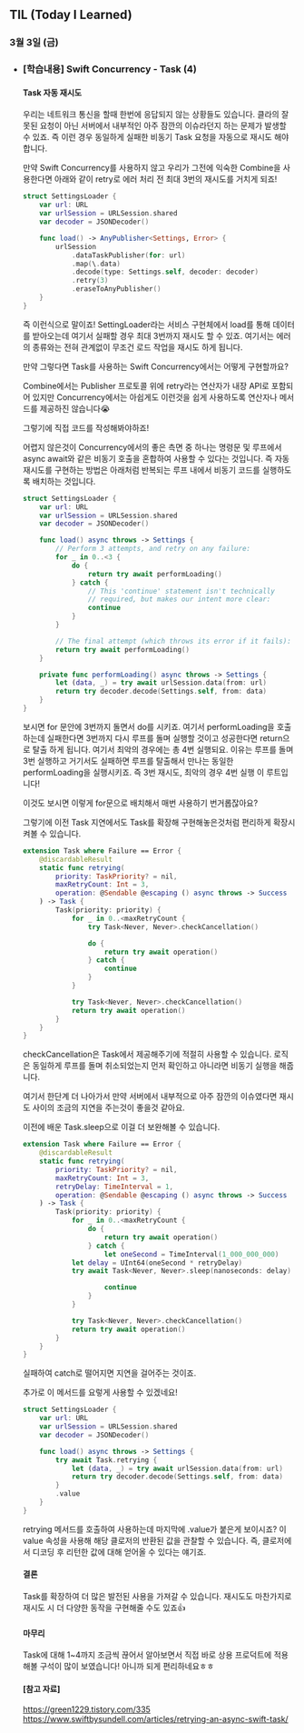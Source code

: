 ## TIL (Today I Learned)

### 3월 3일 (금)    

- ### [학습내용] Swift Concurrency - Task (4)
    #### Task 자동 재시도

    우리는 네트워크 통신을 할때 한번에 응답되지 않는 상황들도 있습니다.
    클라의 잘못된 요청이 아닌 서버에서 내부적인 아주 잠깐의 이슈라던지 하는 문제가 발생할 수 있죠.
    즉 이런 경우 동일하게 실패한 비동기 Task 요청을 자동으로 재시도 해야합니다.

    만약 Swift Concurrency를 사용하지 않고 우리가 그전에 익숙한 Combine을 사용한다면 아래와 같이 retry로 에러 처리 전 최대 3번의 재시도를 거치게 되죠!
    ```swift
    struct SettingsLoader {
        var url: URL
        var urlSession = URLSession.shared
        var decoder = JSONDecoder()

        func load() -> AnyPublisher<Settings, Error> {
            urlSession
                .dataTaskPublisher(for: url)
                .map(\.data)
                .decode(type: Settings.self, decoder: decoder)
                .retry(3)
                .eraseToAnyPublisher()
        }
    }
    ```
    즉 이런식으로 말이죠!
    SettingLoader라는 서비스 구현체에서 load를 통해 데이터를 받아오는데 여기서 실패할 경우 최대 3번까지 재시도 할 수 있죠.
    여기서는 에러의 종류와는 전혀 관계없이 무조건 로드 작업을 재시도 하게 됩니다.

    만약 그렇다면 Task를 사용하는 Swift Concurrency에서는 어떻게 구현할까요?

    Combine에서는 Publisher 프로토콜 위에 retry라는 연산자가 내장 API로 포함되어 있지만 Concurrency에서는 아쉽게도 이런것을 쉽게 사용하도록 연산자나 메서드를 제공하진 않습니다😭

    그렇기에 직접 코드를 작성해봐야하죠!

    어렵지 않은것이 Concurrency에서의 좋은 측면 중 하나는 명령문 및 루프에서 async await와 같은 비동기 호출을 혼합하여 사용할 수 있다는 것입니다.
    즉 자동 재시도를 구현하는 방법은 아래처럼 반복되는 루프 내에서 비동기 코드를 실행하도록 배치하는 것입니다.
    ```swift
    struct SettingsLoader {
        var url: URL
        var urlSession = URLSession.shared
        var decoder = JSONDecoder()

        func load() async throws -> Settings {
            // Perform 3 attempts, and retry on any failure:
            for _ in 0..<3 {
                do {
                    return try await performLoading()
                } catch {
                    // This 'continue' statement isn't technically
                    // required, but makes our intent more clear:
                    continue
                }
            }

            // The final attempt (which throws its error if it fails):
            return try await performLoading()
        }

        private func performLoading() async throws -> Settings {
            let (data, _) = try await urlSession.data(from: url)
            return try decoder.decode(Settings.self, from: data)
        }
    }
    ```
    보시면 for 문안에 3번까지 돌면서 do를 시키죠.
    여기서 performLoading을 호출하는데 실패한다면 3번까지 다시 루프를 돌며 실행할 것이고 성공한다면 return으로 탈출 하게 됩니다.
    여기서 최악의 경우에는 총 4번 실행되요.
    이유는 루프를 돌며 3번 실행하고 거기서도 실패하면 루프를 탈출해서 만나는 동일한 performLoading을 실행시키죠.
    즉 3번 재시도, 최악의 경우 4번 실행 이 루트입니다!

    이것도 보시면 이렇게 for문으로 배치해서 매번 사용하기 번거롭잖아요?

    그렇기에 이전 Task 지연에서도 Task를 확장해 구현해놓은것처럼 편리하게 확장시켜볼 수 있습니다.
    ```swift
    extension Task where Failure == Error {
        @discardableResult
        static func retrying(
            priority: TaskPriority? = nil,
            maxRetryCount: Int = 3,
            operation: @Sendable @escaping () async throws -> Success
        ) -> Task {
            Task(priority: priority) {
                for _ in 0..<maxRetryCount {
                    try Task<Never, Never>.checkCancellation()

                    do {
                        return try await operation()
                    } catch {
                        continue
                    }
                }

                try Task<Never, Never>.checkCancellation()
                return try await operation()
            }
        }
    }
    ```
    checkCancellation은 Task에서 제공해주기에 적절히 사용할 수 있습니다.
    로직은 동일하게 루프를 돌며 취소되었는지 먼저 확인하고 아니라면 비동기 실행을 해줍니다.

    여기서 한단계 더 나아가서 만약 서버에서 내부적으로 아주 잠깐의 이슈였다면 재시도 사이의 조금의 지연을 주는것이 좋을것 같아요.

    이전에 배운 Task.sleep으로 이걸 더 보완해볼 수 있습니다.
    ```swift
    extension Task where Failure == Error {
        @discardableResult
        static func retrying(
            priority: TaskPriority? = nil,
            maxRetryCount: Int = 3,
            retryDelay: TimeInterval = 1,
            operation: @Sendable @escaping () async throws -> Success
        ) -> Task {
            Task(priority: priority) {
                for _ in 0..<maxRetryCount {
                    do {
                        return try await operation()
                    } catch {
                        let oneSecond = TimeInterval(1_000_000_000)
                let delay = UInt64(oneSecond * retryDelay)
                try await Task<Never, Never>.sleep(nanoseconds: delay)

                        continue
                    }
                }

                try Task<Never, Never>.checkCancellation()
                return try await operation()
            }
        }
    }
    ```
    실패하여 catch로 떨어지면 지연을 걸어주는 것이죠.

    추가로 이 메서드를 요렇게 사용할 수 있겠네요!
    ```swift
    struct SettingsLoader {
        var url: URL
        var urlSession = URLSession.shared
        var decoder = JSONDecoder()

        func load() async throws -> Settings {
            try await Task.retrying {
                let (data, _) = try await urlSession.data(from: url)
                return try decoder.decode(Settings.self, from: data)
            }
            .value
        }
    }
    ```
    retrying 메서드를 호출하여 사용하는데 마지막에 .value가 붙은게 보이시죠?
    이 value 속성을 사용해 해당 클로저의 반환된 값을 관찰할 수 있습니다.
    즉, 클로저에서 디코딩 후 리턴한 값에 대해 얻어올 수 있다는 얘기죠.

    #### 결론

    Task를 확장하여 더 많은 발전된 사용을 가져갈 수 있습니다.
    재시도도 마찬가지로 재시도 시 더 다양한 동작을 구현해줄 수도 있죠👍

    #### 마무리

    Task에 대해 1~4까지 조금씩 끊어서 알아보면서 직접 바로 상용 프로덕트에 적용해볼 구석이 많이 보였습니다!
    아니까 되게 편리하네요ㅎㅎ

    #### [참고 자료]
    https://green1229.tistory.com/335   
    https://www.swiftbysundell.com/articles/retrying-an-async-swift-task/